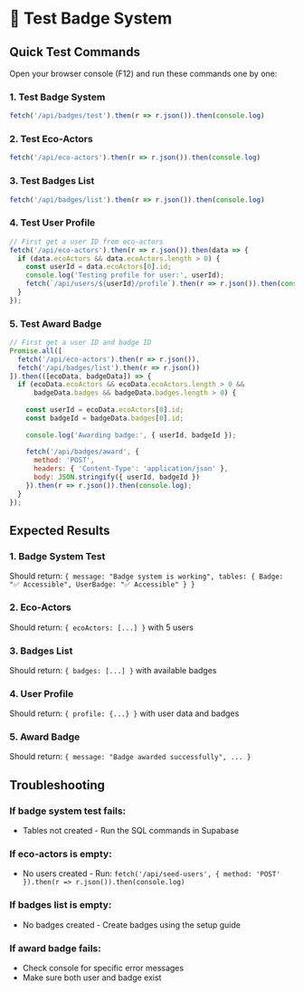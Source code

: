 # 🧪 Test Badge System

## Quick Test Commands

Open your browser console (F12) and run these commands one by one:

### 1. Test Badge System
```javascript
fetch('/api/badges/test').then(r => r.json()).then(console.log)
```

### 2. Test Eco-Actors
```javascript
fetch('/api/eco-actors').then(r => r.json()).then(console.log)
```

### 3. Test Badges List
```javascript
fetch('/api/badges/list').then(r => r.json()).then(console.log)
```

### 4. Test User Profile
```javascript
// First get a user ID from eco-actors
fetch('/api/eco-actors').then(r => r.json()).then(data => {
  if (data.ecoActors && data.ecoActors.length > 0) {
    const userId = data.ecoActors[0].id;
    console.log('Testing profile for user:', userId);
    fetch(`/api/users/${userId}/profile`).then(r => r.json()).then(console.log);
  }
});
```

### 5. Test Award Badge
```javascript
// First get a user ID and badge ID
Promise.all([
  fetch('/api/eco-actors').then(r => r.json()),
  fetch('/api/badges/list').then(r => r.json())
]).then(([ecoData, badgeData]) => {
  if (ecoData.ecoActors && ecoData.ecoActors.length > 0 && 
      badgeData.badges && badgeData.badges.length > 0) {
    
    const userId = ecoData.ecoActors[0].id;
    const badgeId = badgeData.badges[0].id;
    
    console.log('Awarding badge:', { userId, badgeId });
    
    fetch('/api/badges/award', {
      method: 'POST',
      headers: { 'Content-Type': 'application/json' },
      body: JSON.stringify({ userId, badgeId })
    }).then(r => r.json()).then(console.log);
  }
});
```

## Expected Results

### 1. Badge System Test
Should return: `{ message: "Badge system is working", tables: { Badge: "✅ Accessible", UserBadge: "✅ Accessible" } }`

### 2. Eco-Actors
Should return: `{ ecoActors: [...] }` with 5 users

### 3. Badges List
Should return: `{ badges: [...] }` with available badges

### 4. User Profile
Should return: `{ profile: {...} }` with user data and badges

### 5. Award Badge
Should return: `{ message: "Badge awarded successfully", ... }`

## Troubleshooting

### If badge system test fails:
- Tables not created - Run the SQL commands in Supabase

### If eco-actors is empty:
- No users created - Run: `fetch('/api/seed-users', { method: 'POST' }).then(r => r.json()).then(console.log)`

### If badges list is empty:
- No badges created - Create badges using the setup guide

### If award badge fails:
- Check console for specific error messages
- Make sure both user and badge exist 